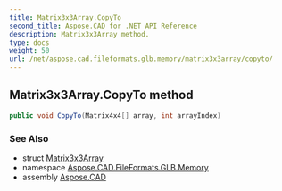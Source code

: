 ```yaml
---
title: Matrix3x3Array.CopyTo
second_title: Aspose.CAD for .NET API Reference
description: Matrix3x3Array method. 
type: docs
weight: 50
url: /net/aspose.cad.fileformats.glb.memory/matrix3x3array/copyto/
---
```

## Matrix3x3Array.CopyTo method

```csharp
public void CopyTo(Matrix4x4[] array, int arrayIndex)
```

### See Also

* struct [Matrix3x3Array](../)
* namespace [Aspose.CAD.FileFormats.GLB.Memory](../../matrix3x3array/)
* assembly [Aspose.CAD](../../../)


